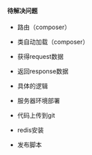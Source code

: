 #### 待解决问题

* 路由（composer）
* 类自动加载（composer）
* 获得request数据
* 返回response数据
* 具体的逻辑

* 服务器环境部署
* 代码上传到git
* redis安装
* 发布脚本